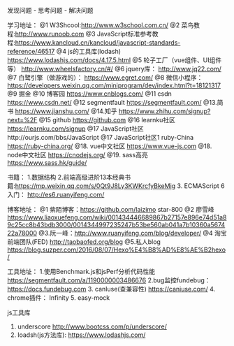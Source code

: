 发现问题 - 思考问题 - 解决问题

学习地址：
@1 W3Shcool:http://www.w3school.com.cn/
@2 菜鸟教程:http://www.runoob.com
@3 JavaScript标准参考教程:https://www.kancloud.cn/kancloud/javascript-standards-reference/46517
@4 js的工具库(lodash)  https://www.lodashjs.com/docs/4.17.5.html
@5 轮子工厂（vue组件、UI组件等） http://www.wheelsfactory.cn/#/
@6 jquery库： http://www.jq22.com/
@7 白鹭引擎（做游戏的）： https://www.egret.com/
@8 微信小程序： https://developers.weixin.qq.com/miniprogram/dev/index.html?t=18121317
@9 掘金 
@10 博客园  https://www.cnblogs.com/
@11 csdn https://www.csdn.net/
@12 segmentfault https://segmentfault.com/
@13.简书 https://www.jianshu.com/
@14.知乎 https://www.zhihu.com/signup?next=%2F
@15 github https://github.com
@16 learnku社区  https://learnku.com/signup 
@17 JavaScript社区http://ourjs.com/bbs/JavaScript
@17 JavaScript社区1 ruby-China  https://ruby-china.org/
@18. vue中文社区 https://www.vue-js.com
@18. node中文社区 https://cnodejs.org/
@19. sass高亮  https://www.sass.hk/guide/


书籍：
1.数据结构
2.前端高级进阶13本经典书籍:https://mp.weixin.qq.com/s/0Qt9J8Ly3KWKrcfyBkeMig
3. ECMAScript 6 入门： http://es6.ruanyifeng.com/

博客地址：
@1 紫陌博客：https://github.com/laizimo star-800
@2 廖雪峰 https://www.liaoxuefeng.com/wiki/001434446689867b27157e896e74d51a89c25cc8b43bdb3000/0014344997235247b53be560ab041a7b10360a567422a78000
@3.阮一峰：http://www.ruanyifeng.com/blog/developer/
@4 淘宝前端团队(FED) http://taobaofed.org/blog
@5.私人blog https://blog.suzper.com/2016/08/07/Hexo%E4%B8%AD%E8%AE%B2hexo/

工具地址：
1.使用Benchmark.js和jsPerf分析代码性能  https://segmentfault.com/a/1190000003486676
2.bug监控fundebug： https://docs.fundebug.com
3. canIuse(查兼容性)  https://caniuse.com/
4. chrome插件：  Infinity
5. easy-mock

js工具库
1. underscore http://www.bootcss.com/p/underscore/
2. loadsh(js方法库): https://www.lodashjs.com/




